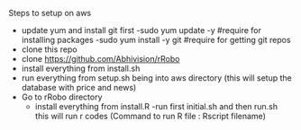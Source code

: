 Steps to setup on aws

- update yum and install git first
      -sudo yum update -y   #require for installing packages
      -sudo yum install -y git #require for getting git repos
- clone this repo
- clone https://github.com/Abhivision/rRobo
- install everything from install.sh
- run everything from setup.sh being into aws directory
      (this will setup the database with price and news)
- Go to rRobo directory 
  - install everything from install.R
  -run first initial.sh and then run.sh this will run r codes
  (Command to run R file : Rscript filename)
